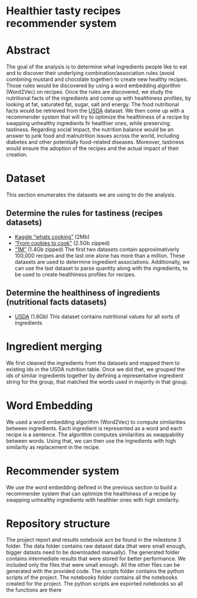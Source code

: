 # Healthier tasty recipes recommender system

# Abstract
The goal of the analysis is to determine what ingredients people like to eat and to discover their underlying combination/association rules (avoid combining mustard and chocolate together) to create new healthy recipes. Those rules would be discovered by using a word embedding algorithm (Word2Vec) on recipes.
Once the rules are discovered, we study the nutritional facts of the ingredients and come up with healthiness profiles, by looking at fat, saturated fat, sugar, salt and energy. The food nutritional facts would be retrieved from the [USDA](https://ndb.nal.usda.gov/ndb/search/list?home=tr) dataset. We then come up with a recommender system that will try to optimize the healthiness of a recipe by swapping unhealthy ingredients fir healthier ones, while preserving tastiness.
Regarding social Impact, the nutrition balance would be an answer to junk food and malnutrition issues across the world, including diabetes and other potentially food-related diseases. Moreover, tastiness would ensure the adoption of the recipes and the actual impact of their creation.

# Dataset
This section enumerates the datasets we are using to do the analysis.

## Determine the rules for tastiness (recipes datasets)
- [Kaggle “whats cooking”](https://www.kaggle.com/c/whats-cooking/data?fbclid=IwAR2RkMMWvBHJUirhgx-f5uB5ZVZ0XmlscS7OWJmuVZHUhDB9r2C8dLv4Bj4) (2Mb) 
- [“From cookies to cook”](infolab.stanford.edu/~west1/from-cookies-to-cooks/) (2.5Gb zipped) 
- [“1M”](http://im2recipe.csail.mit.edu/im2recipe-journal.pdf) (1.4Gb zipped)
The first two datasets contain approximativerly 100,000 recipes and the last one alone has more than a million. These datasets are used to determine ingredient associations. Additionally, we can use the last dataset to parse quantity along with the ingredients, to be used to create healthiness profiles for recipes.

## Determine the healthiness of ingredients (nutritional facts datasets)
- [USDA](https://ndb.nal.usda.gov/ndb/search/list?home=tr) (1.6Gb)
This dataset contains nutritional values for all sorts of ingredients

# Ingredient merging
We first cleaned the ingredients from the datasets and mapped them to existing ids in the USDA nutrition table. Once we did that, we grouped the ids of similar ingredients together by defining a representative ingredient string for the group, that matched the words used in majority in that group. 

# Word Embedding
We used a word embedding algorithm (Word2Vec) to compute similarities between ingredients. Each ingredient is represented as a word and each recipe is a sentence. The algorithm computes similarities as swappability between words. Using that, we can then use the ingredients with high similarity as replacement in the recipe.

# Recommender system
We use the word embedding defined in the previous section to build a recommender system that can optimize the healthiness of a recipe by swapping unhealthy ingredients with healthier ones with high similarity.

# Repository structure
The project report and results notebook acn be found in the milestone 3 folder. The data folder contains raw dataset data (that were small enough, bigger datasts need to be downloaded manually). The generated folder contains intermediate results that were stored for better performance. We included only the files that were small enough. All the other files can be generated with the provided code. The scripts folder contains the python scripts of the project. The notebooks folder contains all the notebooks created for the project. The python scripts are exported notebooks so all the functions are there

